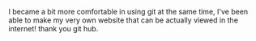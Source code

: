 I became a bit more comfortable in using git at the same time, I've been able to make my very own website that can be actually viewed in the internet! thank you git hub. 